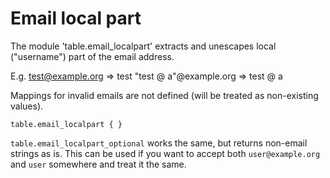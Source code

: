 # Email local part

The module 'table.email\_localpart' extracts and unescapes local ("username") part
of the email address.

E.g.
test@example.org => test
"test @ a"@example.org => test @ a

Mappings for invalid emails are not defined (will be treated as non-existing
values).

```
table.email_localpart { }
```

`table.email_localpart_optional` works the same, but returns non-email strings
as is. This can be used if you want to accept both `user@example.org` and
`user` somewhere and treat it the same.
